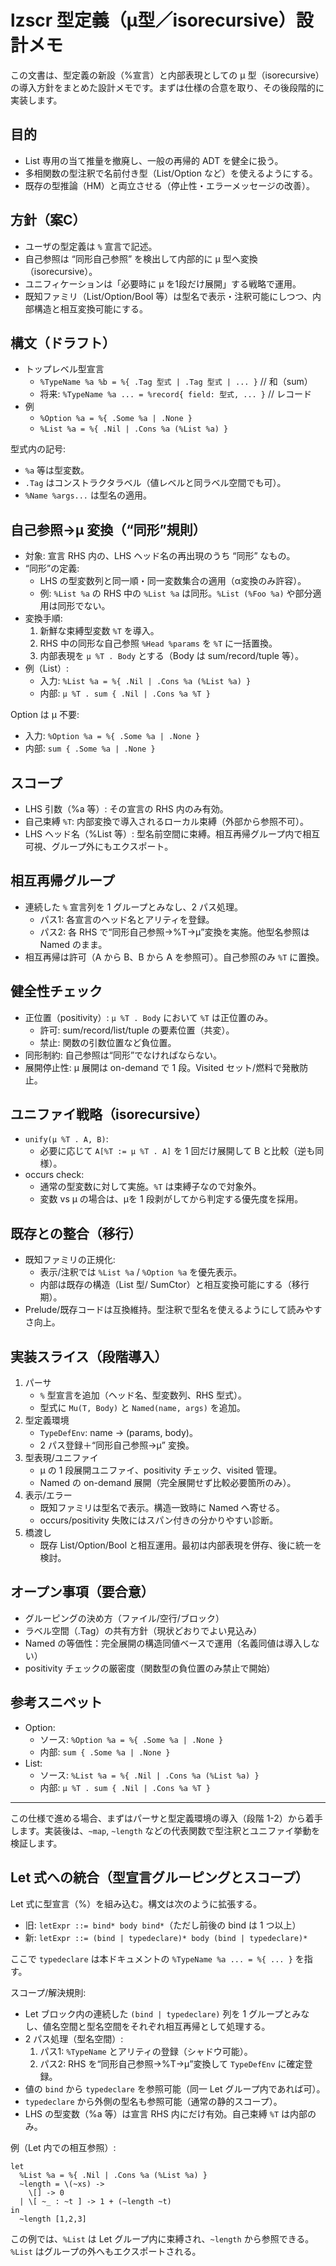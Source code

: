 # lzscr 型定義（μ型／isorecursive）設計メモ

この文書は、型定義の新設（%宣言）と内部表現としての μ 型（isorecursive）の導入方針をまとめた設計メモです。まずは仕様の合意を取り、その後段階的に実装します。

## 目的
- List 専用の当て推量を撤廃し、一般の再帰的 ADT を健全に扱う。
- 多相関数の型注釈で名前付き型（List/Option など）を使えるようにする。
- 既存の型推論（HM）と両立させる（停止性・エラーメッセージの改善）。

## 方針（案C）
- ユーザの型定義は `%` 宣言で記述。
- 自己参照は “同形自己参照” を検出して内部的に μ 型へ変換（isorecursive）。
- ユニフィケーションは「必要時に μ を1段だけ展開」する戦略で運用。
- 既知ファミリ（List/Option/Bool 等）は型名で表示・注釈可能にしつつ、内部構造と相互変換可能にする。

## 構文（ドラフト）
- トップレベル型宣言
  - `%TypeName %a %b = %{ .Tag 型式 | .Tag 型式 | ... }`  // 和（sum）
  - 将来: `%TypeName %a ... = %record{ field: 型式, ... }`  // レコード
- 例
  - `%Option %a = %{ .Some %a | .None }`
  - `%List %a = %{ .Nil | .Cons %a (%List %a) }`

型式内の記号:
- `%a` 等は型変数。
- `.Tag` はコンストラクタラベル（値レベルと同ラベル空間でも可）。
- `%Name %args...` は型名の適用。

## 自己参照→μ 変換（“同形”規則）
- 対象: 宣言 RHS 内の、LHS ヘッド名の再出現のうち “同形” なもの。
- “同形”の定義:
  - LHS の型変数列と同一順・同一変数集合の適用（α変換のみ許容）。
  - 例: `%List %a` の RHS 中の `%List %a` は同形。`%List (%Foo %a)` や部分適用は同形でない。
- 変換手順:
  1) 新鮮な束縛型変数 `%T` を導入。
  2) RHS 中の同形な自己参照 `%Head %params` を `%T` に一括置換。
  3) 内部表現を `μ %T . Body` とする（Body は sum/record/tuple 等）。
- 例（List）:
  - 入力: `%List %a = %{ .Nil | .Cons %a (%List %a) }`
  - 内部: `μ %T . sum { .Nil | .Cons %a %T }`

Option は μ 不要:
- 入力: `%Option %a = %{ .Some %a | .None }`
- 内部: `sum { .Some %a | .None }`

## スコープ
- LHS 引数（%a 等）: その宣言の RHS 内のみ有効。
- 自己束縛 `%T`: 内部変換で導入されるローカル束縛（外部から参照不可）。
- LHS ヘッド名（%List 等）: 型名前空間に束縛。相互再帰グループ内で相互可視、グループ外にもエクスポート。

## 相互再帰グループ
- 連続した `%` 宣言列を 1 グループとみなし、2 パス処理。
  - パス1: 各宣言のヘッド名とアリティを登録。
  - パス2: 各 RHS で“同形自己参照→%T→μ”変換を実施。他型名参照は Named のまま。
- 相互再帰は許可（A から B、B から A を参照可）。自己参照のみ `%T` に置換。

## 健全性チェック
- 正位置（positivity）: `μ %T . Body` において `%T` は正位置のみ。
  - 許可: sum/record/list/tuple の要素位置（共変）。
  - 禁止: 関数の引数位置など負位置。
- 同形制約: 自己参照は“同形”でなければならない。
- 展開停止性: μ 展開は on-demand で 1 段。Visited セット/燃料で発散防止。

## ユニファイ戦略（isorecursive）
- `unify(μ %T . A, B)`:
  - 必要に応じて `A[%T := μ %T . A]` を 1 回だけ展開して B と比較（逆も同様）。
- occurs check:
  - 通常の型変数に対して実施。`%T` は束縛子なので対象外。
  - 変数 vs μ の場合は、μを 1 段剥がしてから判定する優先度を採用。

## 既存との整合（移行）
- 既知ファミリの正規化:
  - 表示/注釈では `%List %a` / `%Option %a` を優先表示。
  - 内部は既存の構造（List 型/ SumCtor）と相互変換可能にする（移行期）。
- Prelude/既存コードは互換維持。型注釈で型名を使えるようにして読みやすさ向上。

## 実装スライス（段階導入）
1. パーサ
   - `%` 型宣言を追加（ヘッド名、型変数列、RHS 型式）。
   - 型式に `Mu(T, Body)` と `Named(name, args)` を追加。
2. 型定義環境
   - `TypeDefEnv`: name → (params, body)。
   - 2 パス登録＋“同形自己参照→μ” 変換。
3. 型表現/ユニファイ
   - μ の 1 段展開ユニファイ、positivity チェック、visited 管理。
   - Named の on-demand 展開（完全展開せず比較必要箇所のみ）。
4. 表示/エラー
   - 既知ファミリは型名で表示。構造一致時に Named へ寄せる。
   - occurs/positivity 失敗にはスパン付きの分かりやすい診断。
5. 橋渡し
   - 既存 List/Option/Bool と相互運用。最初は内部表現を併存、後に統一を検討。

## オープン事項（要合意）
- グルーピングの決め方（ファイル/空行/ブロック）
- ラベル空間（.Tag）の共有方針（現状どおりでよい見込み）
- Named の等価性：完全展開の構造同値ベースで運用（名義同値は導入しない）
- positivity チェックの厳密度（関数型の負位置のみ禁止で開始）

## 参考スニペット
- Option:
  - ソース: `%Option %a = %{ .Some %a | .None }`
  - 内部: `sum { .Some %a | .None }`
- List:
  - ソース: `%List %a = %{ .Nil | .Cons %a (%List %a) }`
  - 内部: `μ %T . sum { .Nil | .Cons %a %T }`

---
この仕様で進める場合、まずはパーサと型定義環境の導入（段階 1-2）から着手します。実装後は、`~map`, `~length` などの代表関数で型注釈とユニファイ挙動を検証します。

  ## Let 式への統合（型宣言グルーピングとスコープ）

  Let 式に型宣言（%）を組み込む。構文は次のように拡張する。

  - 旧: `letExpr ::= bind* body bind*`（ただし前後の bind は 1 つ以上）
  - 新: `letExpr ::= (bind | typedeclare)* body (bind | typedeclare)*`

  ここで `typedeclare` は本ドキュメントの `%TypeName %a ... = %{ ... }` を指す。

  スコープ/解決規則:
  - Let ブロック内の連続した `(bind | typedeclare)` 列を 1 グループとみなし、値名空間と型名空間をそれぞれ相互再帰として処理する。
  - 2 パス処理（型名空間）:
    1) パス1: `%TypeName` とアリティの登録（シャドウ可能）。
    2) パス2: RHS を“同形自己参照→%T→μ”変換して `TypeDefEnv` に確定登録。
  - 値の `bind` から `typedeclare` を参照可能（同一 Let グループ内であれば可）。
  - `typedeclare` から外側の型名も参照可能（通常の静的スコープ）。
  - LHS の型変数（%a 等）は宣言 RHS 内にだけ有効。自己束縛 `%T` は内部のみ。

  例（Let 内での相互参照）:
  ```
  let
    %List %a = %{ .Nil | .Cons %a (%List %a) }
    ~length = \(~xs) ->
      \[] -> 0
    | \[ ~_ : ~t ] -> 1 + (~length ~t)
  in
    ~length [1,2,3]
  ```
  この例では、`%List` は Let グループ内に束縛され、`~length` から参照できる。`%List` はグループの外へもエクスポートされる。
